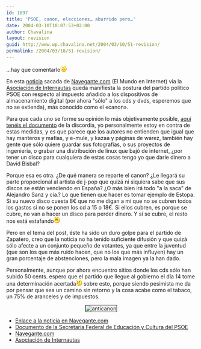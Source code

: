 ```yaml
---
id: 1097
title: 'PSOE, canon, elecciones… aburrido pero…'
date: 2004-03-10T10:07:53+02:00
author: Chavalina
layout: revision
guid: http://www.wp.chavalina.net/2004/03/10/51-revision/
permalink: /2004/03/10/51-revision/
---
```

…hay que comentarlo![emo](/imagenes/emoticonos/sonrisa.gif) 

En esta <a href="http://www.el-mundo.es/navegante/2004/03/10/esociedad/1078913872.html" target="_blank">noticia</a> sacada de <a href="http://www.navegante.com" target="_blank">Navegante.com</a> (El Mundo en Internet) via la <a href="http://www.internautas.org/" target="_blank">Asociación de Internautas</a> queda manifiesta la postura del partido pol&iacute;tico PSOE con respecto al impuesto a&ntilde;adido a los dispositivos de almacenamiento digital (por ahora "sólo" a los cds y dvds, esperemos que no se extienda), más conocido como el <span title="put* canon" class="anotacion">«canon».</span>

Para que cada uno se forme su opinión lo más objetivamente posible, <a href="http://www.elmundo.es/navegante/2004/03/10/esociedad/1078936652.html" target="_blank">aqu&iacute; tenéis el documento</a> de la discordia, yo personalmente estoy en contra de estas medidas, y es que parece que los autores no entienden que igual que hay manteros y mafias, y e-mule, y kazaa y páginas de warez, también hay gente que sólo quiere guardar sus fotograf&iacute;as, o sus proyectos de ingenier&iacute;a, o grabar una distribución de linux que bajó de internet, &iquest;por tener un disco para cualquiera de estas cosas tengo yo que darle dinero a David Bisbal?

Porque esa es otra. &iquest;De qué manera se reparte el canon? &iquest;Le llegará su parte proporcional al artista de j-pop que quizá ni siquiera sabe que sus discos se están vendiendo en Espa&ntilde;a? &iquest;O más bien irá todo "a la saca" de Alejandro Sanz y c&iacute;a.? Lo que tienen que hacer es tomar ejemplo de Estopa. Si su nuevo disco cuesta 8&euro; que no me digan a m&iacute; que no se cubren todos los gastos si no se ponen los cd a 15 o 18&euro;. Si ellos cubren, es porque se cubre, no van a hacer un disco para perder dinero. Y si se cubre, el resto nos está estafando![emo](/imagenes/emoticonos/enfadado.gif) 

Pero en el tema del post, éste ha sido un duro golpe para el partido de Zapatero, creo que la noticia no ha tenido suficiente difusión y que quizá sólo afecte a un conjunto peque&ntilde;o de votantes, ya que entre la juventud (que son los que más ruido hacen, que no los que más influyen) hay un gran porcentaje de abstenciones, pero la mala imagen ya la han dado.

Personalmente, aunque por ahora encuentro sitios donde los cds sólo han subido 50 cents. espero que el partido que llegue al gobierno el d&iacute;a 14 tome una determinación <span title="eliminar el canon" class="anotacion">acertada</span>![emo](/imagenes/emoticonos/guino.gif) sobre esto, porque siendo pesimista me da por pensar que sea un camino sin retorno y la cosa acabe como el tabaco, un 75% de aranceles y de impuestos. 

<p align="center">
  <img src="http://antisgae.internautas.org/miror-anticanon/graficos/anticanon-p.gif" border="1"  alt="anticanon" />
</p>

  * <a href="http://www.el-mundo.es/navegante/2004/03/10/esociedad/1078913872.html" target="_blank">Enlace a la noticia en Navegante.com</a>
  * <a href="http://www.elmundo.es/navegante/2004/03/10/esociedad/1078936652.html" target="_blank">Documento de la Secretar&iacute;a Federal de Educación y Cultura del PSOE</a>
  * <a href="http://www.navegante.com" target="_blank">Navegante.com</a>
  * <a href="http://www.internautas.org/" target="_blank">Asociación de Internautas</a>